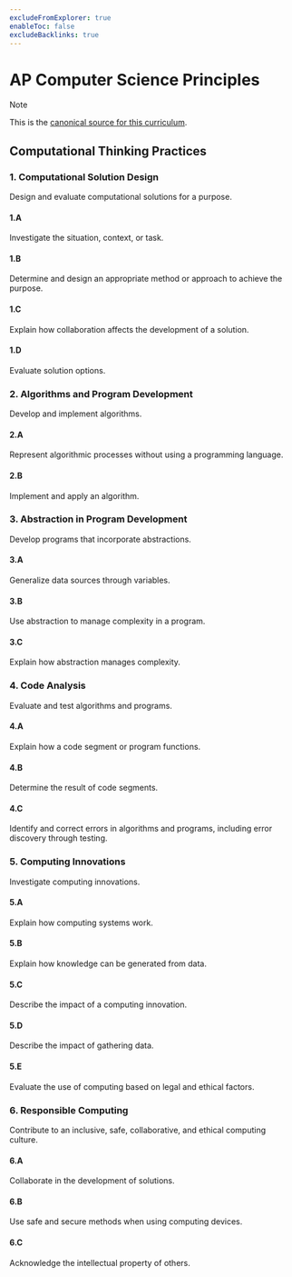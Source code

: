 ```yaml
---
excludeFromExplorer: true
enableToc: false
excludeBacklinks: true
---
```

# AP Computer Science Principles
> [!NOTE]
> This is the [canonical source for this curriculum](https://apcentral.collegeboard.org/media/pdf/ap-computer-science-principles-course-and-exam-description.pdf?course=ap-computer-science-a#page=23).

## Computational Thinking Practices
### 1. Computational Solution Design
Design and evaluate computational solutions for a purpose.
#### 1.A
Investigate the situation, context, or task.
#### 1.B
Determine and design an appropriate method or approach to achieve the purpose.
#### 1.C
Explain how collaboration affects the development of a solution.
#### 1.D
Evaluate solution options.
### 2. Algorithms and Program Development
Develop and implement algorithms.
#### 2.A
Represent algorithmic processes without using a programming language.
#### 2.B
Implement and apply an algorithm.
### 3. Abstraction in Program Development
Develop programs that incorporate abstractions.
#### 3.A
Generalize data sources through variables.
#### 3.B
Use abstraction to manage complexity in a program.
#### 3.C
Explain how abstraction manages complexity.
### 4. Code Analysis
Evaluate and test algorithms and programs.
#### 4.A
Explain how a code segment or program functions.
#### 4.B
Determine the result of code segments.
#### 4.C
Identify and correct errors in algorithms and programs, including error discovery through testing.
### 5. Computing Innovations
Investigate computing innovations.
#### 5.A
Explain how computing systems work.
#### 5.B
Explain how knowledge can be generated from data.
#### 5.C
Describe the impact of a computing innovation.
#### 5.D
Describe the impact of gathering data.
#### 5.E
Evaluate the use of computing based on legal and ethical factors.
### 6. Responsible Computing
Contribute to an inclusive, safe, collaborative, and ethical computing culture.
#### 6.A
Collaborate in the development of solutions.
#### 6.B
Use safe and secure methods when using computing devices.
#### 6.C
Acknowledge the intellectual property of others.
